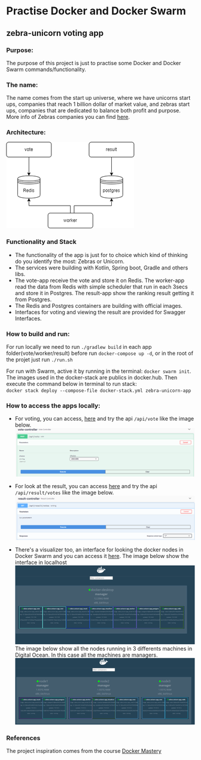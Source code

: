# Practise Docker and Docker Swarm
## zebra-unicorn voting app

### Purpose:
The purpose of this project is just to practise some Docker and Docker Swarm commands/functionality.

### The name:
The name comes from the start up universe, where we have unicorns start ups, companies that reach 1 billion dollar of market value, and zebras start ups, companies that are dedicated to balance both profit and purpose.
More info of Zebras companies you can find [here](https://zebrasunite.mn.co/).

### Architecture:
![Architecture diagram](./docs/architecture.png)


### Functionality and Stack
- The functionality of the app is just for to choice which kind of thinking do you identify the most: Zebras or Unicorn.
- The services were building with Kotlin, Spring boot, Gradle and others libs.
- The vote-app receive the vote and store it on Redis. The worker-app read the data from Redis with simple scheduler that run in each 3secs and store it in Postgres. The result-app show the ranking result getting it from Postgres.
- The Redis and Postgres containers are building with official images.
- Interfaces for voting and viewing the result are provided for Swagger Interfaces.

### How to build and run:
For run locally we need to run `./gradlew build` in each app folder(vote/worker/result) before run `docker-compose up -d`, or in the root of the projet just run `./run.sh`

For run with Swarm, active it by running in the terminal: `docker swarm init`.  
The images used in the docker-stack are publics in docker.hub. Then execute the command below in terminal to run stack:  
`docker stack deploy --compose-file docker-stack.yml zebra-unicorn-app`

### How to access the apps locally:
- For voting, you can access, [here](http://localhost:8080/api/swagger-ui.html) and try the api `/api/vote` like the image below.  
![vote request example](./docs/vote.PNG)

- For look at the result, you can access [here](http://localhost:8081/api/swagger-ui.html) and try the api `/api/result/votes` like the image below.
![result request example](./docs/result.PNG)

- There's a visualizer too, an interface for looking the docker nodes in Docker Swarm and you can access it [here](http://localhost:8083). The image below show the interface in localhost
![localhost-visualizer](./docs/localhost-visualizer.PNG)
The image below show all the nodes running in 3 differents machines in Digital Ocean. In this case all the machines are managers.
![digital-ocean-visualizer](./docs/digital-ocean-visualizer.PNG)

### References

The project inspiration comes from the course [Docker Mastery](https://www.udemy.com/course/docker-mastery/)






